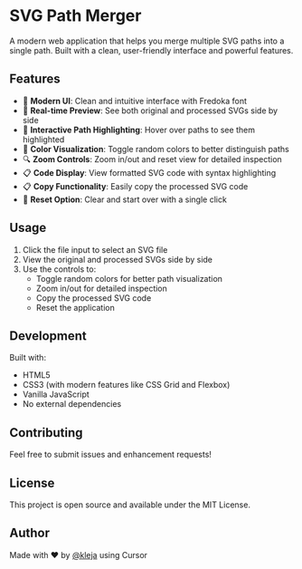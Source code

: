 # SVG Path Merger

A modern web application that helps you merge multiple SVG paths into a single path. Built with a clean, user-friendly interface and powerful features.

## Features

- 🎨 **Modern UI**: Clean and intuitive interface with Fredoka font
- 🔄 **Real-time Preview**: See both original and processed SVGs side by side
- 🎯 **Interactive Path Highlighting**: Hover over paths to see them highlighted
- 🎨 **Color Visualization**: Toggle random colors to better distinguish paths
- 🔍 **Zoom Controls**: Zoom in/out and reset view for detailed inspection
- 📋 **Code Display**: View formatted SVG code with syntax highlighting
- 📋 **Copy Functionality**: Easily copy the processed SVG code
- 🔄 **Reset Option**: Clear and start over with a single click

## Usage

1. Click the file input to select an SVG file
2. View the original and processed SVGs side by side
3. Use the controls to:
   - Toggle random colors for better path visualization
   - Zoom in/out for detailed inspection
   - Copy the processed SVG code
   - Reset the application

## Development

Built with:
- HTML5
- CSS3 (with modern features like CSS Grid and Flexbox)
- Vanilla JavaScript
- No external dependencies

## Contributing

Feel free to submit issues and enhancement requests!

## License

This project is open source and available under the MIT License.

## Author

Made with ❤️ by [@kleja](https://x.com/Not_kleja) using Cursor 